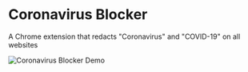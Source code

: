 # Coronavirus Blocker

A Chrome extension that redacts "Coronavirus" and "COVID-19" on all websites

![Coronavirus Blocker Demo](https://nicholastao.tech/images/coronavirus-blocker.png)


